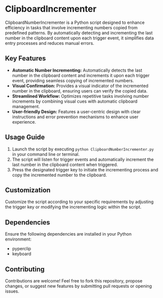 # ClipboardIncrementer

ClipboardNumberIncrementer is a Python script designed to enhance efficiency in tasks that involve incrementing numbers copied from predefined patterns. By automatically detecting and incrementing the last number in the clipboard content upon each trigger event, it simplifies data entry processes and reduces manual errors.

## Key Features

- **Automatic Number Incrementing:** Automatically detects the last number in the clipboard content and increments it upon each trigger event, providing seamless copying of incremented numbers.
- **Visual Confirmation:** Provides a visual indicator of the incremented number in the clipboard, ensuring users can verify the copied data.
- **Streamlined Workflow:** Optimizes repetitive tasks involving number increments by combining visual cues with automatic clipboard management.
- **User-friendly Design:** Features a user-centric design with clear instructions and error prevention mechanisms to enhance user experience.

## Usage Guide

1. Launch the script by executing `python ClipboardNumberIncrementer.py` in your command line or terminal.
2. The script will listen for trigger events and automatically increment the last number in the clipboard content when triggered.
3. Press the designated trigger key to initiate the incrementing process and copy the incremented number to the clipboard.

## Customization

Customize the script according to your specific requirements by adjusting the trigger key or modifying the incrementing logic within the script.

## Dependencies

Ensure the following dependencies are installed in your Python environment:
- pyperclip
- keyboard

## Contributing

Contributions are welcome! Feel free to fork this repository, propose changes, or suggest new features by submitting pull requests or opening issues.
